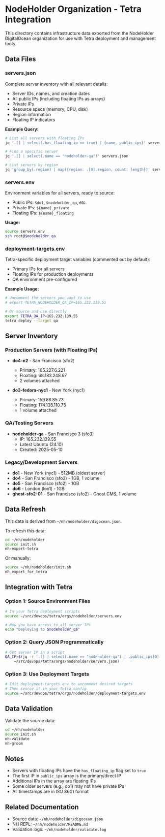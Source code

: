 # NodeHolder Organization - Tetra Integration

This directory contains infrastructure data exported from the NodeHolder DigitalOcean organization for use with Tetra deployment and management tools.

## Data Files

### servers.json
Complete server inventory with all relevant details:
- Server IDs, names, and creation dates
- All public IPs (including floating IPs as arrays)
- Private IPs
- Resource specs (memory, CPU, disk)
- Region information
- Floating IP indicators

**Example Query:**
```bash
# List all servers with floating IPs
jq '.[] | select(.has_floating_ip == true) | {name, public_ips}' servers.json

# Find a specific server
jq '.[] | select(.name == "nodeholder-qa")' servers.json

# List servers by region
jq 'group_by(.region) | map({region: .[0].region, count: length})' servers.json
```

### servers.env
Environment variables for all servers, ready to source:
- Public IPs: `$do1`, `$nodeholder_qa`, etc.
- Private IPs: `${name}_private`
- Floating IPs: `${name}_floating`

**Usage:**
```bash
source servers.env
ssh root@$nodeholder_qa
```

### deployment-targets.env
Tetra-specific deployment target variables (commented out by default):
- Primary IPs for all servers
- Floating IPs for production deployments
- QA environment pre-configured

**Example Usage:**
```bash
# Uncomment the servers you want to use
# export TETRA_NODEHOLDER_QA_IP=165.232.139.55

# Or source and use directly
export TETRA_QA_IP=165.232.139.55
tetra deploy --target qa
```

## Server Inventory

### Production Servers (with Floating IPs)
- **do4-n2** - San Francisco (sfo2)
  - Primary: 165.227.6.221
  - Floating: 68.183.248.67
  - 2 volumes attached

- **do3-fedora-nyc1** - New York (nyc1)
  - Primary: 159.89.85.73
  - Floating: 174.138.110.75
  - 1 volume attached

### QA/Testing Servers
- **nodeholder-qa** - San Francisco 3 (sfo3)
  - IP: 165.232.139.55
  - Latest Ubuntu (24.10)
  - Created: 2025-05-10

### Legacy/Development Servers
- **do1** - New York (nyc1) - 512MB (oldest server)
- **do4** - San Francisco (sfo2) - 1GB, 1 volume
- **do5** - San Francisco (sfo2) - 1GB
- **do6** - London (lon1) - 1GB
- **ghost-sfo2-01** - San Francisco (sfo2) - Ghost CMS, 1 volume

## Data Refresh

This data is derived from `~/nh/nodeholder/digocean.json`.

To refresh this data:
```bash
cd ~/nh/nodeholder
source init.sh
nh-export-tetra
```

Or manually:
```bash
source ~/nh/nodeholder/init.sh
nh_export_for_tetra
```

## Integration with Tetra

### Option 1: Source Environment Files
```bash
# In your Tetra deployment scripts
source ~/src/devops/tetra/orgs/nodeholder/servers.env

# Now you have access to all server IPs
echo "Deploying to $nodeholder_qa"
```

### Option 2: Query JSON Programmatically
```bash
# Get server IP in a script
QA_IP=$(jq -r '.[] | select(.name == "nodeholder-qa") | .public_ips[0]' \
    ~/src/devops/tetra/orgs/nodeholder/servers.json)
```

### Option 3: Use Deployment Targets
```bash
# Edit deployment-targets.env to uncomment desired targets
# Then source it in your Tetra config
source ~/src/devops/tetra/orgs/nodeholder/deployment-targets.env
```

## Data Validation

Validate the source data:
```bash
cd ~/nh/nodeholder
source init.sh
nh-validate
nh-groom
```

## Notes

- Servers with floating IPs have the `has_floating_ip` flag set to `true`
- The first IP in `public_ips` array is the primary/direct IP
- Additional IPs in the array are floating IPs
- Some older servers (e.g., do1) may not have private IPs
- All timestamps are in ISO 8601 format

## Related Documentation

- Source data: `~/nh/nodeholder/digocean.json`
- NH REPL: `~/nh/nodeholder/README.md`
- Validation logs: `~/nh/nodeholder/validate.log`
